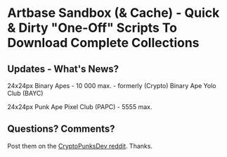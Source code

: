 # Artbase Sandbox (& Cache) - Quick & Dirty "One-Off" Scripts To Download Complete Collections



## Updates - What's News?

24x24px Binary Apes - 10 000 max. - formerly (Crypto) Binary Ape Yolo Club (BAYC)

24x24px Punk Ape Pixel Club (PAPC) - 5555 max.











## Questions? Comments?

Post them on the [CryptoPunksDev reddit](https://old.reddit.com/r/CryptoPunksDev). Thanks.


